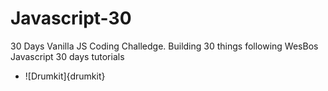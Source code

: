 # Javascript-30
30 Days Vanilla JS Coding Challedge. Building 30 things following WesBos Javascript 30 days tutorials

- ![Drumkit]{drumkit}
